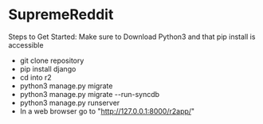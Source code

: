 # SupremeReddit

Steps to Get Started:
Make sure to Download Python3 and that pip install is accessible
* git clone repository
* pip install django
* cd into r2
* python3 manage.py migrate
* python3 manage.py migrate --run-syncdb
* python3 manage.py runserver
* In a web browser go to "http://127.0.0.1:8000/r2app/"
